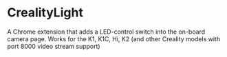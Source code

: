 # CrealityLight
A Chrome extension that adds a LED-control switch into the on-board camera page. Works for the K1, K1C, Hi, K2 (and other Creality models with port 8000 video stream support)

